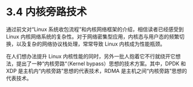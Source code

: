 # 3.4 内核旁路技术

通过前文对“Linux 系统收包流程”和内核网络框架的介绍，相信读者已经感受到 Linux 内核网络系统的复杂性。对于网络密集型应用，内核态与用户态的频繁切换，以及复杂的网络协议栈处理，常常导致 Linux 内核成为性能瓶颈。

在人们想办法提升 Linux 内核性能的同时，另外一批人抱着它不行就绕开它想法，提出了一种“内核旁路“（Kernel bypass）思想的技术方案。其中，DPDK 和 XDP 是主机内“内核旁路”思想的代表技术，RDMA 是主机之间“内核旁路”思想的代表技术。